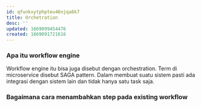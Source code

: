 ```yaml
---
id: qfunkxytphpteu46njqa8k7
title: Orchetration
desc: ''
updated: 1669099454476
created: 1669091721616
---
```


### Apa itu workflow engine

Workflow engine itu bisa juga disebut dengan orchestration. Term di microservice disebut SAGA pattern.
Dalam membuat suatu sistem pasti ada integrasi dengan sistem lain dan tidak hanya satu task saja.

### Bagaimana cara menambahkan step pada existing workflow